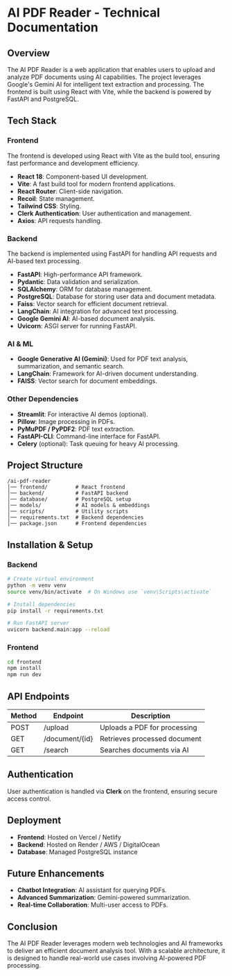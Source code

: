 # AI PDF Reader - Technical Documentation

## Overview
The AI PDF Reader is a web application that enables users to upload and analyze PDF documents using AI capabilities. The project leverages Google's Gemini AI for intelligent text extraction and processing. The frontend is built using React with Vite, while the backend is powered by FastAPI and PostgreSQL.

## Tech Stack

### Frontend
The frontend is developed using React with Vite as the build tool, ensuring fast performance and development efficiency.
- **React 18**: Component-based UI development.
- **Vite**: A fast build tool for modern frontend applications.
- **React Router**: Client-side navigation.
- **Recoil**: State management.
- **Tailwind CSS**: Styling.
- **Clerk Authentication**: User authentication and management.
- **Axios**: API requests handling.

### Backend
The backend is implemented using FastAPI for handling API requests and AI-based text processing.
- **FastAPI**: High-performance API framework.
- **Pydantic**: Data validation and serialization.
- **SQLAlchemy**: ORM for database management.
- **PostgreSQL**: Database for storing user data and document metadata.
- **Faiss**: Vector search for efficient document retrieval.
- **LangChain**: AI integration for advanced text processing.
- **Google Gemini AI**: AI-based document analysis.
- **Uvicorn**: ASGI server for running FastAPI.

### AI & ML
- **Google Generative AI (Gemini)**: Used for PDF text analysis, summarization, and semantic search.
- **LangChain**: Framework for AI-driven document understanding.
- **FAISS**: Vector search for document embeddings.

### Other Dependencies
- **Streamlit**: For interactive AI demos (optional).
- **Pillow**: Image processing in PDFs.
- **PyMuPDF / PyPDF2**: PDF text extraction.
- **FastAPI-CLI**: Command-line interface for FastAPI.
- **Celery** (optional): Task queuing for heavy AI processing.

## Project Structure
```
/ai-pdf-reader
│── frontend/         # React frontend
│── backend/          # FastAPI backend
│── database/         # PostgreSQL setup
│── models/           # AI models & embeddings
│── scripts/          # Utility scripts
│── requirements.txt  # Backend dependencies
│── package.json      # Frontend dependencies
```

## Installation & Setup
### Backend
```sh
# Create virtual environment
python -m venv venv
source venv/bin/activate  # On Windows use `venv\Scripts\activate`

# Install dependencies
pip install -r requirements.txt

# Run FastAPI server
uvicorn backend.main:app --reload
```

### Frontend
```sh
cd frontend
npm install
npm run dev
```

## API Endpoints
| Method | Endpoint | Description |
|--------|-------------|---------------------------|
| POST | /upload | Uploads a PDF for processing |
| GET | /document/{id} | Retrieves processed document |
| GET | /search | Searches documents via AI |

## Authentication
User authentication is handled via **Clerk** on the frontend, ensuring secure access control.

## Deployment
- **Frontend**: Hosted on Vercel / Netlify
- **Backend**: Hosted on Render / AWS / DigitalOcean
- **Database**: Managed PostgreSQL instance

## Future Enhancements
- **Chatbot Integration**: AI assistant for querying PDFs.
- **Advanced Summarization**: Gemini-powered summarization.
- **Real-time Collaboration**: Multi-user access to PDFs.

## Conclusion
The AI PDF Reader leverages modern web technologies and AI frameworks to deliver an efficient document analysis tool. With a scalable architecture, it is designed to handle real-world use cases involving AI-powered PDF processing.

